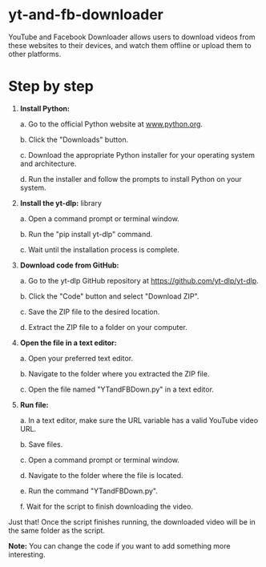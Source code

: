 # yt-and-fb-downloader
YouTube and Facebook Downloader allows users to download videos from these websites to their devices, and watch them offline or upload them to other platforms.


# Step by step
1. **Install Python:**

   a. Go to the official Python website at www.python.org.
   
   b. Click the "Downloads" button.
   
   c. Download the appropriate Python installer for your operating system and architecture.
   
   d. Run the installer and follow the prompts to install Python on your system.

2. **Install the yt-dlp:** library

   a. Open a command prompt or terminal window.
   
   b. Run the "pip install yt-dlp" command.
   
   c. Wait until the installation process is complete.

3. **Download code from GitHub:**

   a. Go to the yt-dlp GitHub repository at https://github.com/yt-dlp/yt-dlp.
   
   b. Click the "Code" button and select "Download ZIP".
   
   c. Save the ZIP file to the desired location.
   
   d. Extract the ZIP file to a folder on your computer.

4. **Open the file in a text editor:**

   a. Open your preferred text editor.
   
   b. Navigate to the folder where you extracted the ZIP file.
   
   c. Open the file named "YTandFBDown.py" in a text editor.

5. **Run file:**

   a. In a text editor, make sure the URL variable has a valid YouTube video URL.
   
   b. Save files.
   
   c. Open a command prompt or terminal window.
   
   d. Navigate to the folder where the file is located.
   
   e. Run the command "YTandFBDown.py".
   
   f. Wait for the script to finish downloading the video.
   

Just that! Once the script finishes running, the downloaded video will be in the same folder as the script.

**Note:** You can change the code if you want to add something more interesting.
